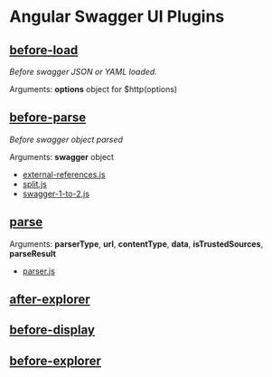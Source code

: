 # Angular Swagger UI Plugins

## [before-load](./before-load)

_Before swagger JSON or YAML loaded._

Arguments: **options** object for $http(options)

## [before-parse](./before-parse)

_Before swagger object parsed_

Arguments: **swagger** object

* [external-references.js](./before-parse/external-references.js)
* [split.js](./before-parse/split.js)
* [swagger-1-to-2.js](./before-parse/swagger-1-to-2.js)

## [parse](./parse)

Arguments: **parserType**, **url**, **contentType**, **data**, **isTrustedSources**, **parseResult**

* [parser.js](./parse/parser.js)


## [after-explorer](./after-explorer)

## [before-display](./before-display)

## [before-explorer](./before-explorer)
